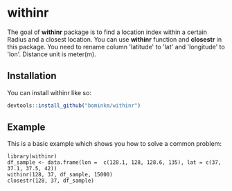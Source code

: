 # withinr

The goal of **withinr** package is to find a location index within a certain Radius and a closest location. You can use **withinr** function and **closestr** in this package. You need to rename column 'latitude' to 'lat' and 'longitude' to 'lon'. Distance unit is meter(m).

## Installation

You can install withinr like so:

``` r
devtools::install_github("bominkm/withinr")
```

## Example

This is a basic example which shows you how to solve a common problem:

```{r example}
library(withinr)
df_sample <- data.frame(lon =  c(128.1, 128, 128.6, 135), lat = c(37, 37.1, 37.5, 42))
withinr(128, 37, df_sample, 15000)
closestr(128, 37, df_sample)
```
